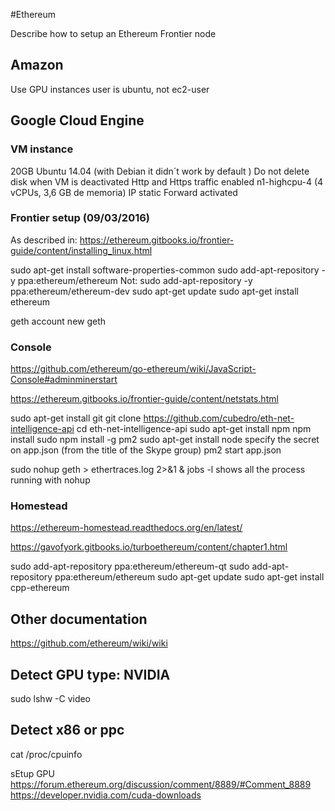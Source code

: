 #Ethereum

Describe how to setup an Ethereum Frontier node

## Amazon
Use GPU instances
user is ubuntu, not ec2-user

## Google Cloud Engine

### VM instance
20GB
Ubuntu 14.04 (with Debian it didn´t work by default )
Do not delete disk when VM is deactivated
Http and Https traffic enabled
n1-highcpu-4 (4 vCPUs, 3,6 GB de memoria)
IP static
Forward activated

### Frontier setup (09/03/2016)

As described in:
https://ethereum.gitbooks.io/frontier-guide/content/installing_linux.html

sudo apt-get install software-properties-common
sudo add-apt-repository -y ppa:ethereum/ethereum
Not: sudo add-apt-repository -y ppa:ethereum/ethereum-dev
sudo apt-get update
sudo apt-get install ethereum

geth account new
geth

### Console
https://github.com/ethereum/go-ethereum/wiki/JavaScript-Console#adminminerstart

https://ethereum.gitbooks.io/frontier-guide/content/netstats.html

sudo apt-get install git
git clone https://github.com/cubedro/eth-net-intelligence-api
cd eth-net-intelligence-api
sudo apt-get install npm
npm install
sudo npm install -g pm2
sudo apt-get install node 
specify the secret on app.json (from the title of the Skype group)
pm2 start app.json

sudo nohup geth  > ethertraces.log 2>&1 &
jobs -l shows all the process running with nohup




### Homestead

https://ethereum-homestead.readthedocs.org/en/latest/

https://gavofyork.gitbooks.io/turboethereum/content/chapter1.html

sudo add-apt-repository ppa:ethereum/ethereum-qt
sudo add-apt-repository ppa:ethereum/ethereum
sudo apt-get update
sudo apt-get install cpp-ethereum

## Other documentation

https://github.com/ethereum/wiki/wiki

## Detect GPU type: NVIDIA

sudo lshw -C video

## Detect x86 or ppc
cat /proc/cpuinfo

sEtup GPU
https://forum.ethereum.org/discussion/comment/8889/#Comment_8889
https://developer.nvidia.com/cuda-downloads


